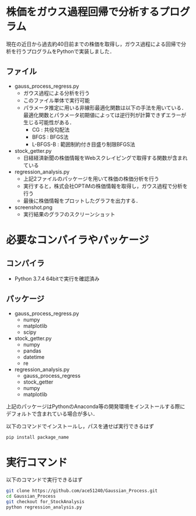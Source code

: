 # 株価をガウス過程回帰で分析するプログラム
 
現在の近日から過去約40日前までの株価を取得し，ガウス過程による回帰で分析を行うプログラムをPythonで実装しました．

## ファイル
- gauss_process_regress.py
  - ガウス過程による分析を行う
  - このファイル単体で実行可能
  - パラメータ推定に用いる非線形最適化関数は以下の手法を用いている．
  最適化関数とパラメータ初期値によっては逆行列が計算できずエラーが生じる可能性がある．
    - CG : 共役勾配法
    - BFGS : BFGS法
    - L-BFGS-B : 範囲制約付き目盛り制限BFGS法
- stock_getter.py
  - 日経経済新聞の株価情報をWebスクレイピングで取得する関数が含まれている
- regression_analysis.py
  - 上記2ファイルのパッケージを用いて株価の株価分析を行う
  - 実行すると，株式会社OPTiMの株価情報を取得し，ガウス過程で分析を行う
  - 最後に株価情報をプロットしたグラフを出力する．
- screenshot.png
  - 実行結果のグラフのスクリーンショット

# 必要なコンパイラやパッケージ

## コンパイラ
- Python 3.7.4 64bitで実行を確認済み

## パッケージ
- gauss_process_regress.py
  - numpy
  - matplotlib
  - scipy
- stock_getter.py
  - numpy
  - pandas
  - datetime
  - re
- regression_analysis.py
  - gauss_process_regress
  - stock_getter
  - numpy
  - matplotlib

上記のパッケージはPythonのAnaconda等の開発環境をインストールする際にデフォルトで含まれている場合が多い．

以下のコマンドでインストールし，パスを通せば実行できるはず
```bash
pip install package_name
```
 
# 実行コマンド
 
以下のコマンドで実行できるはず

```bash
git clone https://github.com/ace51240/Gaussian_Process.git 
cd Gaussian_Process
git checkout for_StockAnalysis
python regression_analysis.py
```

 